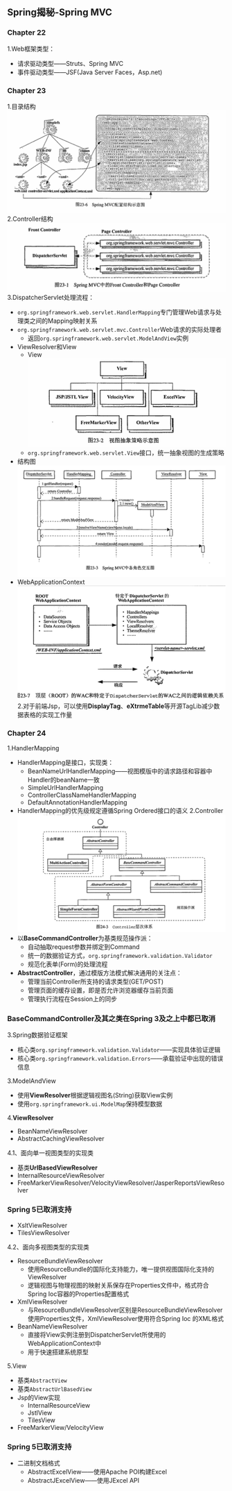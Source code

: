 ## Spring揭秘-Spring MVC
### Chapter 22
1.Web框架类型：
- 请求驱动类型——Struts、Spring MVC
- 事件驱动类型——JSF(Java Server Faces，Asp.net)

### Chapter 23
1.目录结构
![目录结构](./images/1530373992016.png)
2.Controller结构
		![Controller](./images/1530372161625.png)
3.DispatcherServlet处理流程：
- ```org.springframework.web.servlet.HandlerMapping```专门管理Web请求与处理类之间的Mapping映射关系
- ```org.springframework.web.servlet.mvc.Controller```Web请求的实际处理者
	- 返回```org.springframework.web.servlet.ModelAndView```实例
- ViewResolver和View
	- View
		![Viewe](./images/1530372959428.png)
	- ```org.springframework.web.servlet.View```接口，统一抽象视图的生成策略
- 结构图
	![交互图](./images/1530373087589.png)
- WebApplicationContext
	![WebApplicationContext](./images/1530373845664.png)
2.对于前端Jsp，可以使用**DisplayTag**、**eXtrmeTable**等开源TagLib减少数据表格的实现工作量
### Chapter 24
1.HandlerMapping
-  HandlerMapping是接口，实现类：
	- BeanNameUrlHandlerMapping——视图模版中的请求路径和容器中Handler的beanName一致
	- SimpleUrlHandlerMapping
	-  ControllerClassNameHandlerMapping
	-  DefaultAnnotationHandlerMapping
- HandlerMapping的优先级规定遵循Spring Ordered接口的语义
2.Controller
	![Controller层次体系](./images/1530412387295.png)
- 以**BaseCommandController**为基类规范操作派：
	- 自动抽取request参数并绑定到Command
	- 统一的数据验证方式，```org.springframework.validation.Validator```
	- 规范化表单(Form)的处理流程
- **AbstractController**，通过模版方法模式解决通用的关注点：
	- 管理当前Controller所支持的请求类型(GET/POST)
	- 管理页面的缓存设置，即是否允许浏览器缓存当前页面
	- 管理执行流程在Session上的同步

### BaseCommandController及其之类在Spring 3及之上中都已取消
3.Spring数据验证框架
- 核心类```org.springframework.validation.Validator```——实现具体验证逻辑
- 核心类```org.springframework.validation.Errors```——承载验证中出现的错误信息

3.ModelAndView
- 使用**ViewResolver**根据逻辑视图名(String)获取View实例
- 使用```org.springframework.ui.ModelMap```保持模型数据

4.**ViewResolver**
- BeanNameViewResolver
- AbstractCachingViewResolver

4.1、面向单一视图类型的实现类
- 基类**UrlBasedViewResolver**
- InternalResourceViewResolver
- FreeMarkerViewResolver/VelocityViewResolver/JasperReportsViewResolver
 ### Spring 5已取消支持
- XsltViewResolver
- TilesViewResolver

4.2、面向多视图类型的实现类
- ResourceBundleViewResolver
	- 使用ResourceBundle的国际化支持能力，唯一提供视图国际化支持的ViewResolver
	- 逻辑视图与物理视图的映射关系保存在Properties文件中，格式符合Spring Ioc容器的Properties配置格式
- XmlViewResolver
	- 与ResourceBundleViewResolver区别是ResourceBundleViewResolver使用Properties文件，XmlViewResolver使用符合Spring Ioc 的XML格式
- BeanNameViewResolver
	- 直接将View实例注册到DispatcherServlet所使用的WebApplicationContext中
	- 用于快速搭建系统原型

5.View
- 基类```AbstractView```
- 基类```AbstractUrlBasedView```
- Jsp的View实现
	- InternalResourceView
	- JstlView
	- TilesView
- FreeMarkerView/VelocityView
### Spring 5已取消支持
- 二进制文档格式
	- AbstractExcelView——使用Apache POI构建Excel
	- AbstractJExcelView——使用JExcel API